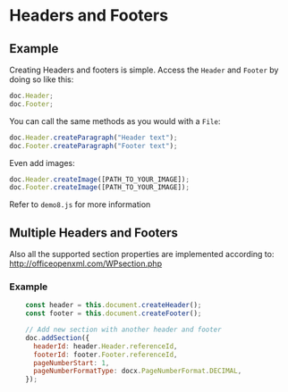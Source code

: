 # Headers and Footers

## Example

Creating Headers and footers is simple. Access the `Header` and `Footer` by doing so like this:

```js
doc.Header;
doc.Footer;
```

You can call the same methods as you would with a `File`:

```js
doc.Header.createParagraph("Header text");
doc.Footer.createParagraph("Footer text");
```

Even add images:

```js
doc.Header.createImage([PATH_TO_YOUR_IMAGE]);
doc.Footer.createImage([PATH_TO_YOUR_IMAGE]);
```

Refer to `demo8.js` for more information

## Multiple Headers and Footers

Also all the supported section properties are implemented according to: http://officeopenxml.com/WPsection.php

### Example

```js
    const header = this.document.createHeader();
    const footer = this.document.createFooter();

    // Add new section with another header and footer
    doc.addSection({
      headerId: header.Header.referenceId,
      footerId: footer.Footer.referenceId,
      pageNumberStart: 1,
      pageNumberFormatType: docx.PageNumberFormat.DECIMAL,
    });
```



